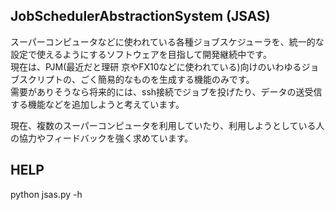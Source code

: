 JobSchedulerAbstractionSystem (JSAS)
------------------------------------

スーパーコンピュータなどに使われている各種ジョブスケジューラを、統一的な設定で使えるようにするソフトウェアを目指して開発継続中です。  
現在は、PJM(最近だと理研 京やFX10などに使われている)向けのいわゆるジョブスクリプトの、ごく簡易的なものを生成する機能のみです。  
需要がありそうなら将来的には、ssh接続でジョブを投げたり、データの送受信する機能などを追加しようと考えています。  
  
現在、複数のスーパーコンピュータを利用していたり、利用しようとしている人の協力やフィードバックを強く求めています。  


HELP
----

python jsas.py -h
